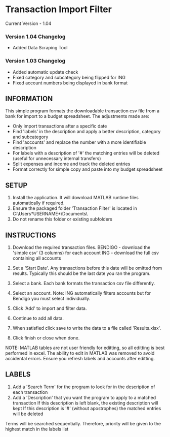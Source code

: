 # Transaction Import Filter
Current Version - 1.04

### Version 1.04 Changelog

- Added Data Scraping Tool

### Version 1.03 Changelog

- Added automatic update check
- Fixed category and subcategory being flipped for ING
- Fixed account numbers being displayed in bank format

## INFORMATION

This simple program formats the downloadable transaction csv file from a bank for import to a budget spreadsheet.
The adjustments made are:
- Only import transactions after a specific date
- Find 'labels' in the description and apply a better description, category and subcategory
- Find 'accounts' and replace the number with a more identifiable description
- For labels with a description of '#' the matching entries will be deleted (useful for unnecessary internal transfers)
- Split expenses and income and track the deleted entries
- Format correctly for simple copy and paste into my budget spreadsheet

## SETUP


1. Install the application. It will download MATLAB runtime files automatically if required.
2. Ensure the packaged folder 'Transaction Filter' is located in C:\Users\*USERNAME*\Documents\
3. Do not rename this folder or existing subfolders


## INSTRUCTIONS

1. Download the required transaction files.
BENDIGO - download the 'simple csv' (3 columns) for each account
ING - download the full csv containing all accounts

2. Set a 'Start Date'. Any transactions before this date will be omitted from results.
	Typically this should be the last date you ran the program.
3. Select a bank. Each bank formats the transaction csv file differently.
4. Select an account. Note: ING automatically filters accounts but for Bendigo you must select individually.
5. Click 'Add' to import and filter data.
6. Continue to add all data.
7. When satisfied click save to write the data to a file called 'Results.xlsx'.
8. Click finish or close when done.

NOTE: MATLAB tables are not user friendly for editting, so all editting is best performed in excel.
The ability to edit in MATLAB was removed to avoid accidental errors. Ensure you refresh labels and accounts after editting.

## LABELS

1. Add a 'Search Term' for the program to look for in the description of each transaction
2. Add a 'Description' that you want the program to apply to a matched transaction
	If this description is left blank, the existing description will kept
	If this description is '#' (without apostrophes) the matched entries will be deleted

Terms will be searched sequentially. Therefore, priority will be given to the highest match in the labels list
